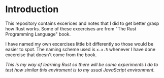 # Introduction

This repository contains excerices and notes that I did to get better grasp how Rust works. Some of these excercises are from "The Rust Programming Language" book.

I have named my own excercises little bit differently so those would be easier to spot. The naming scheme used is `x.x.5` whenever I have done excercise that doesn't come from the book.

*This is my way of learning Rust so there will be some experiments I do to test how similar this enviroment is to my usual JavaScript environment.*
